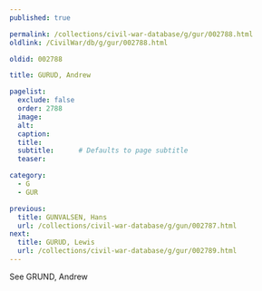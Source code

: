 ```yaml
---
published: true

permalink: /collections/civil-war-database/g/gur/002788.html
oldlink: /CivilWar/db/g/gur/002788.html

oldid: 002788

title: GURUD, Andrew

pagelist:
  exclude: false
  order: 2788
  image: 
  alt:
  caption:
  title:
  subtitle:      # Defaults to page subtitle
  teaser:

category: 
  - G 
  - GUR

previous:
  title: GUNVALSEN, Hans
  url: /collections/civil-war-database/g/gun/002787.html  
next:
  title: GURUD, Lewis
  url: /collections/civil-war-database/g/gur/002789.html   
---
```

See GRUND, Andrew